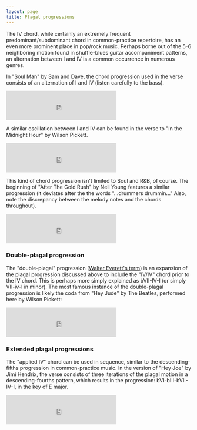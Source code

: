 ```yaml
---
layout: page
title: Plagal progressions 
---
```


The IV chord, while certainly an extremely frequent predominant/subdominant chord in common-practice repertoire, has an even more prominent place in pop/rock music. Perhaps borne out of the 5-6 neighboring motion found in shuffle-blues guitar accompaniment patterns, an alternation between I and IV is a common occurrence in numerous genres. 

In "Soul Man" by Sam and Dave, the chord progression used in the verse consists of an alternation of I and IV (listen carefully to the bass).

<iframe src="https://embed.spotify.com/?uri=spotify:track:6eJlEcRmeyQfTlDQBDyqkW" width="300" height="80" frameborder="0" allowtransparency="true"></iframe><br>

A similar oscillation between I and IV can be found in the verse to "In the Midnight Hour" by Wilson Pickett.

<iframe src="https://embed.spotify.com/?uri=spotify:track:78eSeO2ExsR4sLUHtdBCFm" width="300" height="80" frameborder="0" allowtransparency="true"></iframe><br>

This kind of chord progression isn't limited to Soul and R&B, of course. The beginning of "After The Gold Rush" by Neil Young features a similar progression (it deviates after the the words "...drummers drummin..." Also, note the discrepancy between the melody notes and the chords throughout). 

<iframe src="https://embed.spotify.com/?uri=spotify:track:2anPa0qaFG1Nf0swkpfOQd" width="300" height="80" frameborder="0" allowtransparency="true"></iframe><br>

### Double-plagal progression ###

The "double-plagal" progression ([Walter Everett's term](http://www.mtosmt.org/issues/mto.04.10.4/mto.04.10.4.w_everett.html)) is an expansion of the plagal progression discussed above to include the "IV/IV" chord prior to the IV chord. This is perhaps more simply explained as bVII-IV-I (or simply VII-iv-I in minor). The most famous instance of the double-plagal progression is likely the coda from "Hey Jude" by The Beatles, performed here by Wilson Pickett:

<iframe src="https://embed.spotify.com/?uri=spotify:track:1MMp1H2Kib2BCDtdL5nL63" width="300" height="80" frameborder="0" allowtransparency="true"></iframe><br>

### Extended plagal progressions ###

The "applied IV" chord can be used in sequence, similar to the descending-fifths progression in common-practice music. In the version of "Hey Joe" by Jimi Hendrix, the verse consists of three iterations of the plagal motion in a descending-fourths pattern, which results in the progression: bVI-bIII-bVII-IV-I, in the key of E major.

<iframe src="https://embed.spotify.com/?uri=spotify:track:0NWPxcsf5vdjdiFUI8NgkP" width="300" height="80" frameborder="0" allowtransparency="true"></iframe><br>